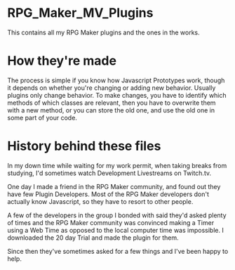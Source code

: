 # RPG_Maker_MV_Plugins
This contains all my RPG Maker plugins and the ones in the works.

# How they're made
The process is simple if you know how Javascript Prototypes work, though it depends on whether you're changing or adding new behavior. Usually plugins only change behavior. To make changes, you have to identify which methods of which classes are relevant, then you have to overwrite them with a new method, or you can store the old one, and use the old one in some part of your code. 

# History behind these files
In my down time while waiting for my work permit, when taking breaks from studying, I'd sometimes watch Development Livestreams on Twitch.tv.

One day I made a friend in the RPG Maker community, and found out they have few Plugin Developers. Most of the RPG Maker developers don't actually know Javascript, so they have to resort to other people.

A few of the developers in the group I bonded with said they'd asked plenty of times and the RPG Maker community was convinced making a Timer using a Web Time as opposed to the local computer time was impossible. I downloaded the 20 day Trial and made the plugin for them.

Since then they've sometimes asked for a few things and I've been happy to help.
